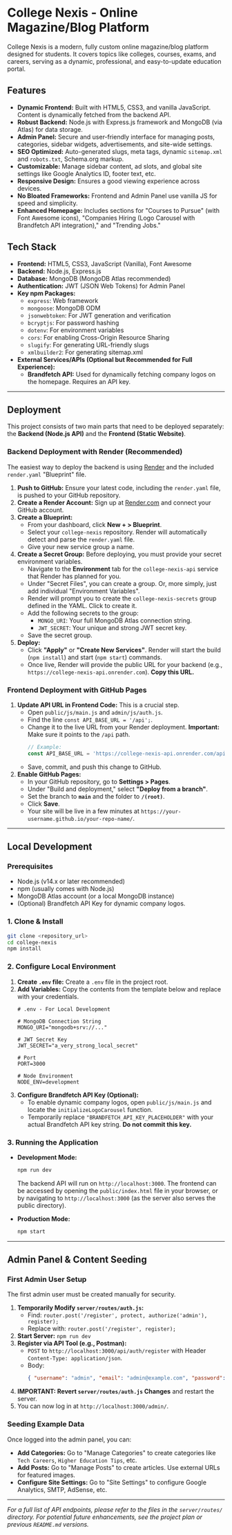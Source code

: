 # College Nexis - Online Magazine/Blog Platform

College Nexis is a modern, fully custom online magazine/blog platform designed for students. It covers topics like colleges, courses, exams, and careers, serving as a dynamic, professional, and easy-to-update education portal.

## Features

*   **Dynamic Frontend:** Built with HTML5, CSS3, and vanilla JavaScript. Content is dynamically fetched from the backend API.
*   **Robust Backend:** Node.js with Express.js framework and MongoDB (via Atlas) for data storage.
*   **Admin Panel:** Secure and user-friendly interface for managing posts, categories, sidebar widgets, advertisements, and site-wide settings.
*   **SEO Optimized:** Auto-generated slugs, meta tags, dynamic `sitemap.xml` and `robots.txt`, Schema.org markup.
*   **Customizable:** Manage sidebar content, ad slots, and global site settings like Google Analytics ID, footer text, etc.
*   **Responsive Design:** Ensures a good viewing experience across devices.
*   **No Bloated Frameworks:** Frontend and Admin Panel use vanilla JS for speed and simplicity.
*   **Enhanced Homepage:** Includes sections for "Courses to Pursue" (with Font Awesome icons), "Companies Hiring (Logo Carousel with Brandfetch API integration)," and "Trending Jobs."

## Tech Stack

*   **Frontend:** HTML5, CSS3, JavaScript (Vanilla), Font Awesome
*   **Backend:** Node.js, Express.js
*   **Database:** MongoDB (MongoDB Atlas recommended)
*   **Authentication:** JWT (JSON Web Tokens) for Admin Panel
*   **Key npm Packages:**
    *   `express`: Web framework
    *   `mongoose`: MongoDB ODM
    *   `jsonwebtoken`: For JWT generation and verification
    *   `bcryptjs`: For password hashing
    *   `dotenv`: For environment variables
    *   `cors`: For enabling Cross-Origin Resource Sharing
    *   `slugify`: For generating URL-friendly slugs
    *   `xmlbuilder2`: For generating sitemap.xml
*   **External Services/APIs (Optional but Recommended for Full Experience):**
    *   **Brandfetch API:** Used for dynamically fetching company logos on the homepage. Requires an API key.

---

## Deployment

This project consists of two main parts that need to be deployed separately: the **Backend (Node.js API)** and the **Frontend (Static Website)**.

### Backend Deployment with Render (Recommended)

The easiest way to deploy the backend is using [Render](https://render.com/) and the included `render.yaml` "Blueprint" file.

1.  **Push to GitHub:** Ensure your latest code, including the `render.yaml` file, is pushed to your GitHub repository.
2.  **Create a Render Account:** Sign up at [Render.com](https://render.com/) and connect your GitHub account.
3.  **Create a Blueprint:**
    *   From your dashboard, click **New + > Blueprint**.
    *   Select your `college-nexis` repository. Render will automatically detect and parse the `render.yaml` file.
    *   Give your new service group a name.
4.  **Create a Secret Group:** Before deploying, you must provide your secret environment variables.
    *   Navigate to the **Environment** tab for the `college-nexis-api` service that Render has planned for you.
    *   Under "Secret Files", you can create a group. Or, more simply, just add individual "Environment Variables".
    *   Render will prompt you to create the `college-nexis-secrets` group defined in the YAML. Click to create it.
    *   Add the following secrets to the group:
        *   `MONGO_URI`: Your full MongoDB Atlas connection string.
        *   `JWT_SECRET`: Your unique and strong JWT secret key.
    *   Save the secret group.
5.  **Deploy:**
    *   Click **"Apply"** or **"Create New Services"**. Render will start the build (`npm install`) and start (`npm start`) commands.
    *   Once live, Render will provide the public URL for your backend (e.g., `https://college-nexis-api.onrender.com`). **Copy this URL.**

### Frontend Deployment with GitHub Pages

1.  **Update API URL in Frontend Code:** This is a crucial step.
    *   Open `public/js/main.js` and `admin/js/auth.js`.
    *   Find the line `const API_BASE_URL = '/api';`.
    *   Change it to the live URL from your Render deployment. **Important:** Make sure it points to the `/api` path.
        ```javascript
        // Example:
        const API_BASE_URL = 'https://college-nexis-api.onrender.com/api';
        ```
    *   Save, commit, and push this change to GitHub.
2.  **Enable GitHub Pages:**
    *   In your GitHub repository, go to **Settings > Pages**.
    *   Under "Build and deployment," select **"Deploy from a branch"**.
    *   Set the branch to **`main`** and the folder to **`/(root)`**.
    *   Click **Save**.
    *   Your site will be live in a few minutes at `https://your-username.github.io/your-repo-name/`.

---

## Local Development

### Prerequisites

*   Node.js (v14.x or later recommended)
*   npm (usually comes with Node.js)
*   MongoDB Atlas account (or a local MongoDB instance)
*   (Optional) Brandfetch API Key for dynamic company logos.

### 1. Clone & Install

```bash
git clone <repository_url>
cd college-nexis
npm install
```

### 2. Configure Local Environment

1.  **Create `.env` file:** Create a `.env` file in the project root.
2.  **Add Variables:** Copy the contents from the template below and replace with your credentials.
    ```env
    # .env - For Local Development

    # MongoDB Connection String
    MONGO_URI="mongodb+srv://..."

    # JWT Secret Key
    JWT_SECRET="a_very_strong_local_secret"

    # Port
    PORT=3000

    # Node Environment
    NODE_ENV=development
    ```
3.  **Configure Brandfetch API Key (Optional):**
    *   To enable dynamic company logos, open `public/js/main.js` and locate the `initializeLogoCarousel` function.
    *   Temporarily replace `"BRANDFETCH_API_KEY_PLACEHOLDER"` with your actual Brandfetch API key string. **Do not commit this key.**

### 3. Running the Application

*   **Development Mode:**
    ```bash
    npm run dev
    ```
    The backend API will run on `http://localhost:3000`. The frontend can be accessed by opening the `public/index.html` file in your browser, or by navigating to `http://localhost:3000` (as the server also serves the public directory).

*   **Production Mode:**
    ```bash
    npm start
    ```

---

## Admin Panel & Content Seeding

### First Admin User Setup
The first admin user must be created manually for security.
1.  **Temporarily Modify `server/routes/auth.js`:**
    *   Find: `router.post('/register', protect, authorize('admin'), register);`
    *   Replace with: `router.post('/register', register);`
2.  **Start Server:** `npm run dev`
3.  **Register via API Tool (e.g., Postman):**
    *   `POST` to `http://localhost:3000/api/auth/register` with Header `Content-Type: application/json`.
    *   Body:
        ```json
        { "username": "admin", "email": "admin@example.com", "password": "your_secure_password", "role": "admin" }
        ```
4.  **IMPORTANT: Revert `server/routes/auth.js` Changes** and restart the server.
5.  You can now log in at `http://localhost:3000/admin/`.

### Seeding Example Data
Once logged into the admin panel, you can:
*   **Add Categories:** Go to "Manage Categories" to create categories like `Tech Careers`, `Higher Education Tips`, etc.
*   **Add Posts:** Go to "Manage Posts" to create articles. Use external URLs for featured images.
*   **Configure Site Settings:** Go to "Site Settings" to configure Google Analytics, SMTP, AdSense, etc.

---
*For a full list of API endpoints, please refer to the files in the `server/routes/` directory.*
*For potential future enhancements, see the project plan or previous `README.md` versions.*
```
